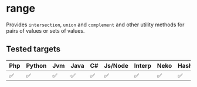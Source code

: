 # range

Provides `intersection`, `union` and `complement` and other utility methods for
pairs of values or sets of values.

## Tested targets

| Php | Python | Jvm |Java | C# | Js/Node | Interp | Neko | HashLink | Lua | CPP |
| - | -| - | - | - |- | -| - | - | - | - |
| ✅ | ✅     | ✅ |✅  | ✅ | ✅     | ✅ | ✅  | ✅       | ➖ | ➖ |